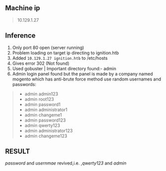 ## **Machine ip** 
> 10.129.1.27
## **Inference**
1. Only port 80 open (server running)
2. Problem loading on target ip directing to ignition.htb
3. Added `10.129.1.27 ignition.htb` to /etc/hosts
4. Gives error 302 (Not found)
5. Used gobuster | Important directory found:- admin
6. Admin login panel found but the panel is made by a company named mogento which has anti-brute 
force method use random usernames and passwords:
> - admin admin123
> - admin root123
> - admin password1
> - admin administrator1
> - admin changeme1
> - admin password123
> - admin qwerty123
> - admin administrator123
> - admin changeme123
>
## **RESULT** 
*password* and *usernmae* revived,i.e. ,*qwerty123* and *admin*
